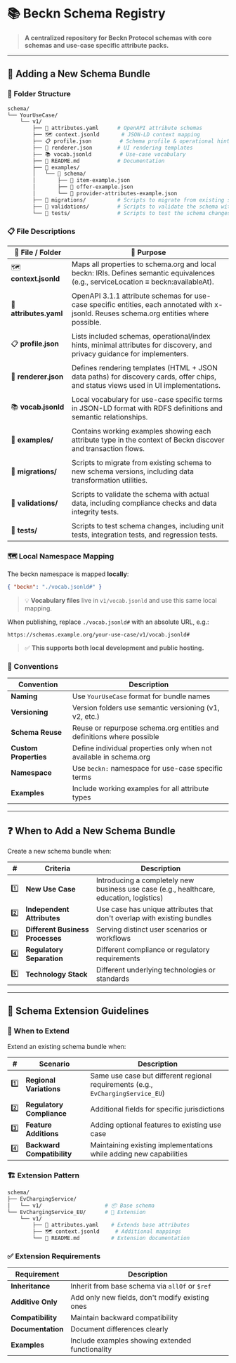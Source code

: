 # 📚 Beckn Schema Registry

> **A centralized repository for Beckn Protocol schemas with core schemas and use-case specific attribute packs.**

---

## 🚀 Adding a New Schema Bundle

### 📁 Folder Structure

```bash
schema/
└── YourUseCase/
    └── v1/
        ├── 📄 attributes.yaml      # OpenAPI attribute schemas
        ├── 🗺️ context.jsonld       # JSON-LD context mapping
        ├── 📋 profile.json         # Schema profile & operational hints
        ├── 🎨 renderer.json        # UI rendering templates
        ├── 📚 vocab.jsonld         # Use-case vocabulary
        ├── 📖 README.md            # Documentation
        ├── 📁 examples/
        │   └── 📁 schema/
        │       ├── 📄 item-example.json
        │       ├── 📄 offer-example.json
        │       └── 📄 provider-attributes-example.json
        ├── 📁 migrations/          # Scripts to migrate from existing schema to new schema
        ├── 📁 validations/         # Scripts to validate the schema with actual data
        └── 📁 tests/               # Scripts to test the schema changes
```

### 📋 File Descriptions

| 📄 **File / Folder** | 🎯 **Purpose** |
| --- | --- |
| 🗺️ **context.jsonld** | Maps all properties to schema.org and local beckn: IRIs. Defines semantic equivalences (e.g., serviceLocation ≡ beckn:availableAt). |
| | |
| 🔧 **attributes.yaml** | OpenAPI 3.1.1 attribute schemas for use-case specific entities, each annotated with x-jsonld. Reuses schema.org entities where possible. |
| | |
| 📋 **profile.json** | Lists included schemas, operational/index hints, minimal attributes for discovery, and privacy guidance for implementers. |
| | |
| 🎨 **renderer.json** | Defines rendering templates (HTML + JSON data paths) for discovery cards, offer chips, and status views used in UI implementations. |
| | |
| 📚 **vocab.jsonld** | Local vocabulary for use-case specific terms in JSON-LD format with RDFS definitions and semantic relationships. |
| | |
| 📁 **examples/** | Contains working examples showing each attribute type in the context of Beckn discover and transaction flows. |
| | |
| 📁 **migrations/** | Scripts to migrate from existing schema to new schema versions, including data transformation utilities. |
| | |
| 📁 **validations/** | Scripts to validate the schema with actual data, including compliance checks and data integrity tests. |
| | |
| 📁 **tests/** | Scripts to test schema changes, including unit tests, integration tests, and regression tests. |

### 🗺️ Local Namespace Mapping

The beckn namespace is mapped **locally**:

```json
{ "beckn": "./vocab.jsonld#" }
```

> 💡 **Vocabulary files** live in `v1/vocab.jsonld` and use this same local mapping.

When publishing, replace `./vocab.jsonld#` with an absolute URL, e.g.:

```
https://schemas.example.org/your-use-case/v1/vocab.jsonld#
```

> ✅ **This supports both local development and public hosting.**

### 📝 Conventions

| Convention | Description |
| --- | --- |
| **Naming** | Use `YourUseCase` format for bundle names |
| **Versioning** | Version folders use semantic versioning (v1, v2, etc.) |
| **Schema Reuse** | Reuse or repurpose schema.org entities and definitions where possible |
| **Custom Properties** | Define individual properties only when not available in schema.org |
| **Namespace** | Use `beckn:` namespace for use-case specific terms |
| **Examples** | Include working examples for all attribute types |

---

## ❓ When to Add a New Schema Bundle

Create a new schema bundle when:

| # | Criteria | Description |
|---|----------|-------------|
| 1️⃣ | **New Use Case** | Introducing a completely new business use case (e.g., healthcare, education, logistics) |
| 2️⃣ | **Independent Attributes** | Use case has unique attributes that don't overlap with existing bundles |
| 3️⃣ | **Different Business Processes** | Serving distinct user scenarios or workflows |
| 4️⃣ | **Regulatory Separation** | Different compliance or regulatory requirements |
| 5️⃣ | **Technology Stack** | Different underlying technologies or standards |

---

## 🔗 Schema Extension Guidelines

### 🎯 When to Extend

Extend an existing schema bundle when:

| # | Scenario | Description |
|---|----------|-------------|
| 1️⃣ | **Regional Variations** | Same use case but different regional requirements (e.g., `EvChargingService_EU`) |
| 2️⃣ | **Regulatory Compliance** | Additional fields for specific jurisdictions |
| 3️⃣ | **Feature Additions** | Adding optional features to existing use case |
| 4️⃣ | **Backward Compatibility** | Maintaining existing implementations while adding new capabilities |

### 🏗️ Extension Pattern

```bash
schema/
├── EvChargingService/
│   └── v1/                    # 📦 Base schema
└── EvChargingService_EU/      # 🔗 Extension
    └── v1/
        ├── 📄 attributes.yaml    # Extends base attributes
        ├── 🗺️ context.jsonld     # Additional mappings
        └── 📖 README.md          # Extension documentation
```

### ✅ Extension Requirements

| Requirement | Description |
|-------------|-------------|
| **Inheritance** | Inherit from base schema via `allOf` or `$ref` |
| **Additive Only** | Add only new fields, don't modify existing ones |
| **Compatibility** | Maintain backward compatibility |
| **Documentation** | Document differences clearly |
| **Examples** | Include examples showing extended functionality |
